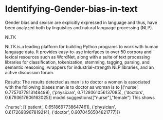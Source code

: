 # Identifying-Gender-bias-in-text
 Gender bias and sexism are explicitly expressed in language and thus, have been analyzed both by linguistics and natural language processing (NLP).


NLTK

NLTK is a leading platform for building Python programs to work with human language data. It provides easy-to-use interfaces to over 50 corpora and lexical resources such as WordNet, along with a suite of text processing libraries for classification, tokenization, stemming, tagging, parsing, and semantic reasoning, wrappers for industrial-strength NLP libraries, and an active discussion forum.

Results:
The results detected as man is to doctor a women is associated with the following biases
man is to doctor as woman is to 
[('nurse', 0.7757077813148499), ('physician', 0.7128061056137085), ('doctors', 0.6793617606163025)]
model.suggestions(["nurse"],"female")
This shows 

{'nurse': [('patient', 0.6518697738647461),
  ('physician', 0.6172693967819214),
  ('doctor', 0.6070456504821777)]}
